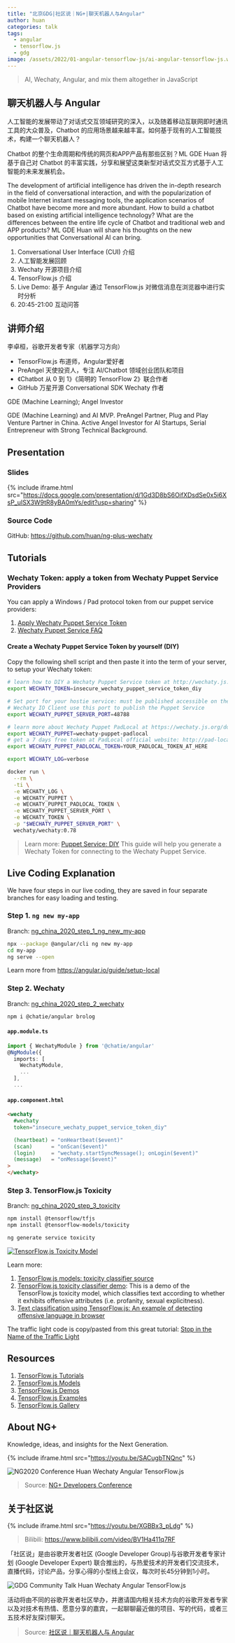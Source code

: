 ```yaml
---
title: "北京GDG|社区说｜NG+|聊天机器人与Angular"
author: huan
categories: talk
tags:
  - angular
  - tensorflow.js
  - gdg
image: /assets/2022/01-angular-tensorflow-js/ai-angular-tensorflow-js.webp
---
```


> AI, Wechaty, Angular, and mix them altogether in JavaScript

## 聊天机器人与 Angular

人工智能的发展带动了对话式交互领域研究的深入，以及随着移动互联网即时通讯工具的大众普及，Chatbot 的应用场景越来越丰富。如何基于现有的人工智能技术，构建一个聊天机器人？

Chatbot 的整个生命周期和传统的网页和APP产品有那些区别？ML GDE Huan 将基于自己对 Chatbot 的丰富实践，分享和展望这类新型对话式交互方式基于人工智能的未来发展机会。

The development of artificial intelligence has driven the in-depth research in the field of conversational interaction, and with the popularization of mobile Internet instant messaging tools, the application scenarios of Chatbot have become more and more abundant. How to build a chatbot based on existing artificial intelligence technology? What are the differences between the entire life cycle of Chatbot and traditional web and APP products? ML GDE Huan will share his thoughts on the new opportunities that Conversational AI can bring.

1. Conversational User Interface (CUI) 介绍
1. 人工智能发展回顾
1. Wechaty 开源项目介绍
1. TensorFlow.js 介绍
1. Live Demo: 基于 Angular 通过 TensorFlow.js 对微信消息在浏览器中进行实时分析
1. 20:45-21:00 互动问答

## 讲师介绍

李卓桓，谷歌开发者专家（机器学习方向）

- TensorFlow.js 布道师，Angular爱好者
- PreAngel 天使投资人，专注 AI/Chatbot 领域创业团队和项目
- 《Chatbot 从 0 到 1》《简明的 TensorFlow 2》联合作者
- GitHub 万星开源 Conversational SDK Wechaty 作者

GDE (Machine Learning); Angel Investor

GDE (Machine Learning) and AI MVP. PreAngel Partner, Plug and Play Venture Partner in China. Active Angel Investor for AI Startups, Serial Entrepreneur with Strong Technical Background.

## Presentation

### Slides

{% include iframe.html src="https://docs.google.com/presentation/d/1Gd3D8bS6OifXDsdSe0x5i6XsP_uISX3W9tR8yBA0mYs/edit?usp=sharing" %}

### Source Code

GitHub: <https://github.com/huan/ng-plus-wechaty>

## Tutorials

### Wechaty Token: apply a token from Wechaty Puppet Service Providers

You can apply a Windows / Pad protocol token from our puppet service providers:

1. [Apply Wechaty Puppet Service Token](https://github.com/wechaty/puppet-supports/issues/new/choose)
1. [Wechaty Puppet Service FAQ](https://wechaty.js.org/docs/puppet-services/faq)

#### Create a Wechaty Puppet Service Token by yourself (DIY)

Copy the following shell script and then paste it into the term of your server, to setup your Wechaty token:

```sh
# learn how to DIY a Wechaty Puppet Service token at http://wechaty.js.org/docs/puppet-services/diy
export WECHATY_TOKEN=insecure_wechaty_puppet_service_token_diy

# Set port for your hostie service: must be published accessible on the internet
# Wechaty IO Client use this port to publish the Puppet Service
export WECHATY_PUPPET_SERVER_PORT=48788

# learn more about Wechaty Puppet PadLocal at https://wechaty.js.org/docs/puppet-services/padlocal
export WECHATY_PUPPET=wechaty-puppet-padlocal
# get a 7 days free token at PadLocal official website: http://pad-local.com/
export WECHATY_PUPPET_PADLOCAL_TOKEN=YOUR_PADLOCAL_TOKEN_AT_HERE

export WECHATY_LOG=verbose

docker run \
  --rm \
  -ti \
  -e WECHATY_LOG \
  -e WECHATY_PUPPET \
  -e WECHATY_PUPPET_PADLOCAL_TOKEN \
  -e WECHATY_PUPPET_SERVER_PORT \
  -e WECHATY_TOKEN \
  -p "$WECHATY_PUPPET_SERVER_PORT" \
  wechaty/wechaty:0.78
```

> Learn more: [Puppet Service: DIY](https://wechaty.js.org/docs/puppet-services/diy/) This guide will help you generate a Wechaty Token for connecting to the Wechaty Puppet Service.

## Live Coding Explanation

We have four steps in our live coding, they are saved in four separate branches for easy loading and testing.

### Step 1. `ng new my-app`

Branch: [ng_china_2020_step_1_ng_new_my-app](https://github.com/huan/ng2020-wechaty/tree/ng_china_2020_step_1_ng_new_my-app)

```sh
npx --package @angular/cli ng new my-app
cd my-app
ng serve --open
```

Learn more from <https://angular.io/guide/setup-local>

### Step 2. Wechaty

Branch: [ng_china_2020_step_2_wechaty](https://github.com/huan/ng2020-wechaty/tree/ng_china_2020_step_2_wechaty)

```sh
npm i @chatie/angular brolog
```

#### `app.module.ts`

```ts
import { WechatyModule } from '@chatie/angular'
@NgModule({
  imports: [
    WechatyModule,
    ...
  ],
  ...
```

#### `app.component.html`

```html
<wechaty
  #wechaty
  token="insecure_wechaty_puppet_service_token_diy"

  (heartbeat) = "onHeartbeat($event)"
  (scan)      = "onScan($event)"
  (login)     = "wechaty.startSyncMessage(); onLogin($event)"
  (message)   = "onMessage($event)"
>
</wechaty>
```

### Step 3. TensorFlow.js Toxicity

Branch: [ng_china_2020_step_3_toxicity](https://github.com/huan/ng2020-wechaty/tree/ng_china_2020_step_3_toxicity)

```sh
npm install @tensorflow/tfjs
npm install @tensorflow-models/toxicity

ng generate service toxicity
```

[![TensorFlow.js Toxicity Model](/assets/2022/01-angular-tensorflow-js/toxicity.webp)](https://storage.googleapis.com/tfjs-models/demos/toxicity/index.html)

Learn more:

1. [TensorFlow.js models: toxicity classifier source](https://github.com/tensorflow/tfjs-models/tree/master/toxicity)
1. [TensorFlow.js toxicity classifier demo](https://storage.googleapis.com/tfjs-models/demos/toxicity/index.html): This is a demo of the TensorFlow.js toxicity model, which classifies text according to whether it exhibits offensive attributes (i.e. profanity, sexual explicitness).
1. [Text classification using TensorFlow.js: An example of detecting offensive language in browser](https://medium.com/tensorflow/text-classification-using-tensorflow-js-an-example-of-detecting-offensive-language-in-browser-e2b94e3565ce)

The traffic light code is copy/pasted from this great tutorial: [Stop in the Name of the Traffic Light](https://medium.com/@robhitt/stop-in-the-name-of-the-traffic-light-c5f4d8a9d2e6)

## Resources

1. [TensorFlow.js Tutorials](https://www.tensorflow.org/js/tutorials)
1. [TensorFlow.js Models](https://www.tensorflow.org/js/models)
1. [TensorFlow.js Demos](https://www.tensorflow.org/js/demos)
1. [TensorFlow.js Examples](https://github.com/tensorflow/tfjs-examples/)
1. [TensorFlow.js Gallery](https://github.com/tensorflow/tfjs/blob/master/GALLERY.md)

## About NG+

Knowledge, ideas, and insights for the Next Generation.

{% include iframe.html src="https://youtu.be/SACugbTNQnc" %}

![NG2020 Conference Huan Wechaty Angular TensorFlow.js](/assets/2022/01-angular-tensorflow-js/huan-ng-2020.webp)

> Source: [NG+ Developers Conference](https://ng-plus.dev/#/conferences?year=2020)

## 关于社区说

{% include iframe.html src="https://youtu.be/XGBBx3_pLdg" %}

> Bilibili: <https://www.bilibili.com/video/BV1Ha411q7RF>

「社区说」是由谷歌开发者社区 (Google Developer Group)与谷歌开发者专家计划 (Google Developer Expert) 联合推出的，与热爱技术的开发者们交流技术，直播代码，讨论产品，分享心得的小型线上会议，每次时长45分钟到1小时。

![GDG Community Talk Huan Wechaty Angular TensorFlow.js](/assets/2022/01-angular-tensorflow-js/huan-gdg-2021-community-talk.webp)

活动将由不同的谷歌开发者社区举办，并邀请国内相关技术方向的谷歌开发者专家以及对技术有热情、愿意分享的嘉宾，一起聊聊最近做的项目、写的代码，或者三五技术好友探讨聊天。

> Source: [社区说｜聊天机器人与 Angular](https://mp.weixin.qq.com/s/cluw2QQepzacuZFA1pJvcw)
